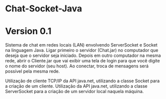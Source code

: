 # Chat-Socket-Java
# Version 0.1
Sistema de chat em redes locais (LAN) envolvendo ServerSocket e Socket na linguagem Java.
Ligar primeiro o servidor (Chat.jar) no computador que deseja que o servidor seja iniciado.
Depois em outro computador na mesma rede, abrir o Cliente.jar que vai exibir uma tela de login para que você digite o nome do servidor (seu host).
Ao conectar, troca de mensagens será possível pela mesma rede.

Utilização de cliente TCP/IP da API java.net, utilizando a classe Socket para a criação de um cliente.
Utilização da API java.net, utilizando a classe ServerSocket para a criação de um servidor local naquela máquina.

